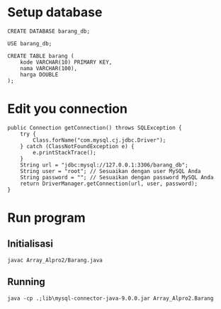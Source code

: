 # Setup database
    CREATE DATABASE barang_db;

    USE barang_db;

    CREATE TABLE barang (
        kode VARCHAR(10) PRIMARY KEY,
        nama VARCHAR(100),
        harga DOUBLE
    );


# Edit you connection
    public Connection getConnection() throws SQLException {
        try {
            Class.forName("com.mysql.cj.jdbc.Driver");
        } catch (ClassNotFoundException e) {
            e.printStackTrace();
        }
        String url = "jdbc:mysql://127.0.0.1:3306/barang_db";
        String user = "root"; // Sesuaikan dengan user MySQL Anda
        String password = ""; // Sesuaikan dengan password MySQL Anda
        return DriverManager.getConnection(url, user, password);
    }
  

# Run program
  ## Initialisasi
    javac Array_Alpro2/Barang.java
  ## Running
    java -cp .;lib\mysql-connector-java-9.0.0.jar Array_Alpro2.Barang

    
